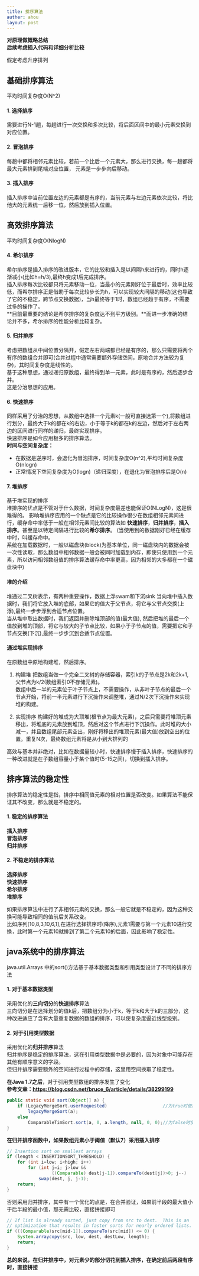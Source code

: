 ```yaml
---
title: 排序算法 
auther: ahou
layout: post
---
```


**对原理做概略总结  
后续考虑插入代码和详细分析比较**

假定考虑升序排列

## 基础排序算法  
平均时间复杂度O(N^2)  
#### 1. 选择排序
需要进行N-1趟，每趟进行一次交换和多次比较，将后面区间中的最小元素交换到对应位置。

#### 2. 冒泡排序
每趟中都将相邻元素比较，若前一个比后一个元素大，那么进行交换，每一趟都将最大元素排到尾端对应位置，
元素是一步步向后移动。  

#### 3. 插入排序
插入排序中当前位置左边的元素都是有序的，当前元素与左边元素依次比较，将比他大的元素统一后移一位，然后放到插入位置。

## 高效排序算法
平均时间复杂度O(NlogN)  
#### 4. 希尔排序
希尔排序是插入排序的改进版本，它的比较和插入是以间隔h来进行的，同时h逐渐减小(比如h=h/3),最终h变成1后完成排序。  
插入排序每次比较都只将元素移动一位，当最小的元素刚好位于最后时，效率比较低，而希尔排序正是借助于每次比较步长为h，可以实现较大间隔的移动(这也导致了它的不稳定，跨节点交换数据)，当h最终等于1时，数组已经趋于有序，不需要过多的操作了。  
**目前最重要的结论是希尔排序的复杂度达不到平方级别。**而进一步准确的结论并不多，希尔排序的性能分析比较复杂。  
#### 5. 归并排序
考虑把数组从中间位置分隔开，假定左右两端都已经是有序的，那么只需要将两个有序的数组合并即可(合并过程中通常需要额外存储空间，原地合并方法较为复杂)，其时间复杂度是线性的。  
基于这种思想，通过递归原数组，最终得到单一元素，此时是有序的，然后逐步合并。  
这是分治思想的应用。  
#### 6. 快速排序
同样采用了分治的思想，从数组中选择一个元素k(一般可直接选第一个),将数组进行划分，最终大于k的都在k的右边，小于等于k的都在k的左边，然后对于左右两边的区间进行同样的递归，最终实现排序。  
快速排序是如今应用极多的排序算法。  
**时间与空间复杂度：**  
- 在数据是逆序时，会退化为冒泡排序，时间复杂度O(n^2),平均时间复杂度O(nlogn)
- 正常情况下空间复杂度为O(logn)（递归深度），在退化为冒泡排序后是O(n)

#### 7. 堆排序
基于堆实现的排序  
堆排序的优点是不管对于什么数据，时间复杂度最差也能保证O(NLogN)，这是很难得的。
影响堆排序应用的一个缺点是它的比较操作很少在数组相邻元素间进行，缓存命中率低于一般在相邻元素间比较的算法如 **快速排序**，**归并排序**，**插入排序**。甚至是以特定间隔进行比较的**希尔排序**。
(当使用到的数据刚好已经在缓存中时，叫缓存命中。  
系统在加载数据时，一般以磁盘块(block)为基本单位，同一磁盘块内的数据会被一次性读取，那么数组中相邻数据一般会被同时加载到内存，即使只使用到一个元素，所以访问相邻数组值的排序算法缓存命中率更高，因为相邻的大多都在一个磁盘块中)  

#### 堆的介绍
堆通过二叉树表示，有两种重要操作，数据上浮swam和下沉sink
当向堆中插入数据时，我们将它放入堆的底部，如果它的值大于父节点，将它与父节点交换(上浮),最终一步步浮到合适节点位置。  
当从堆中取出数据时，我们返回并删除堆顶部的值(最大值), 然后把堆的最后一个值放到堆的顶部，将它与较大的子节点比较，如果小于子节点的值，需要把它和子节点交换(下沉),最终一步步沉到合适节点位置。  
#### 通过堆实现排序
在原数组中原地构建堆，然后排序。
1. 构建堆
把数组当做一个完全二叉树的存储容器，索引k的子节点是2k和2k+1,父节点为k/2(数组索引0不存储元素)。  
数组中后一半的元素位于叶子节点上，不需要操作，从非叶子节点的最后一个节点开始，将前一半元素进行下沉操作来调整堆，通过N/2次下沉操作来实现堆的构建。

2. 实现排序
构建好的堆成为大顶堆(根节点为最大元素)，之后只需要将堆顶元素移出，将堆底的元素放到堆顶，然后对这个节点进行下沉操作。此时堆的大小减一，并且数组尾部元素空出，刚好将移出的堆顶元素(最大值)放到空出的位置。重复N次，最终数组元素将是从小到大排列的

高效与基本并非绝对，比如在数据量较小时，快速排序慢于插入排序，快速排序的一种改进就是在子数组容量小于某个值时(5-15之间)，切换到插入排序。

## 排序算法的稳定性
排序算法的稳定性是指，排序中相同值元素的相对位置是否改变。如果算法不能保证其不改变，那么就是不稳定的。  
#### 1. 稳定的排序算法  
**插入排序**  
**冒泡排序**  
**归并排序**  
#### 2. 不稳定的排序算法
**选择排序**  
**快速排序**  
**希尔排序**  
**堆排序**  

如果排序算法中进行了非相邻元素的交换，那么一般它就是不稳定的，因为这种交换可能导致相同的值前后关系改变。  
比如序列[10,8,3,10,6,1],在进行选择排序时(降序),元素1需要与第一个元素10进行交换，此时第一个元素10就排到了第二个元素10的后面，因此影响了稳定性。

## java系统中的排序算法
java.util.Arrays 中的sort()方法基于基本数据类型和引用类型设计了不同的排序方法  
#### 1. 对于基本数据类型
采用优化的**三向切分**的**快速排序**算法  
三向切分是在选择划分的值k后，把数组分为小于k，等于k和大于k的三部分，这种改进适应了含有大量重复数据的数组的排序，可以使复杂度逼近线型级别。  
#### 2. 对于引用类型数据
采用优化的**归并排序**算法  
归并排序是稳定的排序算法，这在引用类型数据中是必要的，因为对象中可能存在其他有顺序意义的字段。  
但归并排序需要额外的空间进行过程中的存储，这里用空间换取了稳定性。

**在Java 1.7之后**，对于引用类型数组的排序发生了变化  
**参考文章：https://blog.csdn.net/bruce_6/article/details/38299199**
``` java
public static void sort(Object[] a) {
    if (LegacyMergeSort.userRequested)                     //为true时使用legacyMergeSort归并排序
        legacyMergeSort(a);
    else
        ComparableTimSort.sort(a, 0, a.length, null, 0, 0);//为false时使用TimSort归并排序(归并排序经过优化后的版本)
}
```

**在归并排序函数中，如果数组元素小于阈值（默认7）采用插入排序**
``` java
// Insertion sort on smallest arrays
if (length < INSERTIONSORT_THRESHOLD) {
    for (int i=low; i<high; i++)
        for (int j=i; j>low &&
                 ((Comparable) dest[j-1]).compareTo(dest[j])>0; j--)
            swap(dest, j, j-1);
    return;
}
```
否则采用归并排序，其中有一个优化的点是，在合并验证，如果前半段的最大值小于后半段的最小值，那无需比较，直接拼接即可
``` java
// If list is already sorted, just copy from src to dest.  This is an
// optimization that results in faster sorts for nearly ordered lists.
if (((Comparable)src[mid-1]).compareTo(src[mid]) <= 0) {
    System.arraycopy(src, low, dest, destLow, length);
    return;
}
```

**总的来说，在归并排序中，对元素少的部分切花到插入排序，在确定前后两段有序时，直接拼接**  